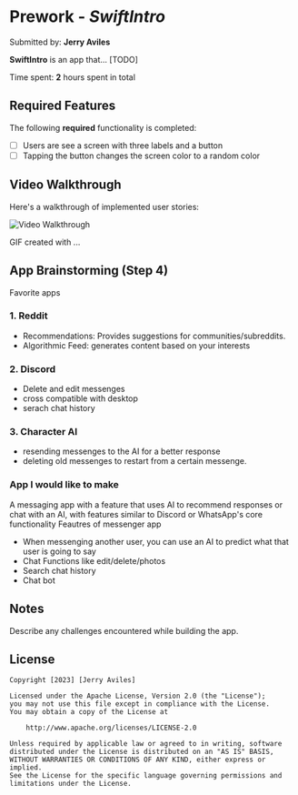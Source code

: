 # Prework - *SwiftIntro*

Submitted by: **Jerry Aviles**

**SwiftIntro** is an app that... [TODO] 

Time spent: **2** hours spent in total

## Required Features

The following **required** functionality is completed:

- [ ] Users are see a screen with three labels and a button
- [ ] Tapping the button changes the screen color to a random color
 
## Video Walkthrough

Here's a walkthrough of implemented user stories:

<img src='http://i.imgur.com/link/to/your/gif/file.gif' title='Video Walkthrough' width='' alt='Video Walkthrough' />

<!-- Replace this with whatever GIF tool you used! -->
GIF created with ...  
<!-- Recommended tools:
[Kap](https://getkap.co/) for macOS
[ScreenToGif](https://www.screentogif.com/) for Windows
[peek](https://github.com/phw/peek) for Linux. -->

## App Brainstorming (Step 4)
Favorite apps
### 1. Reddit

- Recommendations: Provides suggestions for communities/subreddits.
- Algorithmic Feed: generates content based on your interests

### 2. Discord
 - Delete and edit messenges
 - cross compatible with desktop
 - serach chat history
### 3. Character AI
 - resending messenges to the AI for a better response
 - deleting old messenges to restart from a certain messenge.

### App I would like to make
 A messaging app with a feature that uses AI to recommend responses or chat with an AI, with features similar to Discord or WhatsApp's core functionality
Feautres of messenger app
 - When messenging another user, you can use an AI to predict what that user is going to say
 - Chat Functions like edit/delete/photos
 - Search chat history
 - Chat bot

## Notes

Describe any challenges encountered while building the app.

## License

    Copyright [2023] [Jerry Aviles]

    Licensed under the Apache License, Version 2.0 (the "License");
    you may not use this file except in compliance with the License.
    You may obtain a copy of the License at

        http://www.apache.org/licenses/LICENSE-2.0

    Unless required by applicable law or agreed to in writing, software
    distributed under the License is distributed on an "AS IS" BASIS,
    WITHOUT WARRANTIES OR CONDITIONS OF ANY KIND, either express or implied.
    See the License for the specific language governing permissions and
    limitations under the License.
